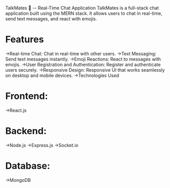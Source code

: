 TalkMates 💬 -- Real-Time Chat Application
TalkMates is a full-stack chat application built using the MERN stack. It allows users to chat in real-time, send text messages, and react with emojis.

# Features
->Real-time Chat: Chat in real-time with other users.
->Text Messaging: Send text messages instantly.
->Emoji Reactions: React to messages with emojis.
->User Registration and Authentication: Register and authenticate users securely.
->Responsive Design: Responsive UI that works seamlessly on desktop and mobile devices.
->Technologies Used

# Frontend:
->React.js

# Backend:
->Node.js
->Express.js
->Socket.io

# Database:
->MongoDB
